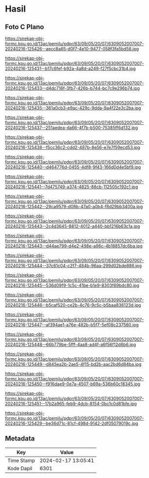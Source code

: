 # Hasil

## Foto C Plano

https://sirekap-obj-formc.kpu.go.id/13ac/pemilu/pdpr/63/09/05/20/07/6309052007007-20240216-125426--aecc8a65-d0f7-4e10-9477-058f3fa5bd58.jpg

https://sirekap-obj-formc.kpu.go.id/13ac/pemilu/pdpr/63/09/05/20/07/6309052007007-20240216-125431--b17c6fef-b92a-4a8d-a249-f27f5cbc31b4.jpg

https://sirekap-obj-formc.kpu.go.id/13ac/pemilu/pdpr/63/09/05/20/07/6309052007007-20240216-125433--d4dc716f-3fb7-426b-b744-bc7c9e296b74.jpg

https://sirekap-obj-formc.kpu.go.id/13ac/pemilu/pdpr/63/09/05/20/07/6309052007007-20240216-125435--361a0cb3-e9ac-429c-9dda-9a4f22e3c2ba.jpg

https://sirekap-obj-formc.kpu.go.id/13ac/pemilu/pdpr/63/09/05/20/07/6309052007007-20240216-125437--251aedea-da66-4f7b-b500-75385ff6d132.jpg

https://sirekap-obj-formc.kpu.go.id/13ac/pemilu/pdpr/63/09/05/20/07/6309052007007-20240216-125438--f5cc36c2-cdd2-487b-8e56-e7e7f59ecd53.jpg

https://sirekap-obj-formc.kpu.go.id/13ac/pemilu/pdpr/63/09/05/20/07/6309052007007-20240216-125440--d464776d-0455-4df8-9f43-166d0d4e5bf9.jpg

https://sirekap-obj-formc.kpu.go.id/13ac/pemilu/pdpr/63/09/05/20/07/6309052007007-20240216-125441--7d475749-a374-4825-88cb-112505c192c1.jpg

https://sirekap-obj-formc.kpu.go.id/13ac/pemilu/pdpr/63/09/05/20/07/6309052007007-20240216-125442--29ca9579-d08b-47a0-a0b4-f8d29bb3400a.jpg

https://sirekap-obj-formc.kpu.go.id/13ac/pemilu/pdpr/63/09/05/20/07/6309052007007-20240216-125443--2c4d3645-8812-4012-a440-bb1216b63c1a.jpg

https://sirekap-obj-formc.kpu.go.id/13ac/pemilu/pdpr/63/09/05/20/07/6309052007007-20240216-125443--d44ae799-d4e2-498e-a96c-4b18857dc6ba.jpg

https://sirekap-obj-formc.kpu.go.id/13ac/pemilu/pdpr/63/09/05/20/07/6309052007007-20240216-125444--37c61c04-c2f7-484b-96aa-299d02bde886.jpg

https://sirekap-obj-formc.kpu.go.id/13ac/pemilu/pdpr/63/09/05/20/07/6309052007007-20240216-125445--536d09f9-1c5c-41be-b1e9-8303f69bdc80.jpg

https://sirekap-obj-formc.kpu.go.id/13ac/pemilu/pdpr/63/09/05/20/07/6309052007007-20240216-125446--b5caf520-ce2b-4c76-9c5c-b5baa836123d.jpg

https://sirekap-obj-formc.kpu.go.id/13ac/pemilu/pdpr/63/09/05/20/07/6309052007007-20240216-125447--af394ae1-a76e-482b-b5f7-5ef08c237560.jpg

https://sirekap-obj-formc.kpu.go.id/13ac/pemilu/pdpr/63/09/05/20/07/6309052007007-20240216-125448--66b779be-5fff-4aa8-ad4f-a6f56f12d6b6.jpg

https://sirekap-obj-formc.kpu.go.id/13ac/pemilu/pdpr/63/09/05/20/07/6309052007007-20240216-125449--d845ea2b-2ae5-4f15-bd2b-aac2bd6d84ba.jpg

https://sirekap-obj-formc.kpu.go.id/13ac/pemilu/pdpr/63/09/05/20/07/6309052007007-20240216-125450--f916dae9-0e7a-4507-b69a-536b60c18345.jpg

https://sirekap-obj-formc.kpu.go.id/13ac/pemilu/pdpr/63/09/05/20/07/6309052007007-20240216-125451--17b2a965-feb9-4dcb-8154-0bc1c0d81bfe.jpg

https://sirekap-obj-formc.kpu.go.id/13ac/pemilu/pdpr/63/09/05/20/07/6309052007007-20240216-125429--be36d71c-81cf-498d-9142-2df05079019c.jpg


## Metadata

| Key        | Value               |
| ---------- | ------------------- |
| Time Stamp | 2024-02-17 13:05:41 |
| Kode Dapil | 6301                |



